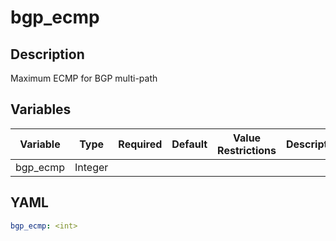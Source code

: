 # bgp_ecmp

## Description

Maximum ECMP for BGP multi-path

## Variables

| Variable | Type | Required | Default | Value Restrictions | Description |
| -------- | ---- | -------- | ------- | ------------------ | ----------- |
| bgp_ecmp | Integer |  |  |  |  |

## YAML

```yaml
bgp_ecmp: <int>
```